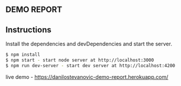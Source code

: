## DEMO REPORT

## Instructions

Install the dependencies and devDependencies and start the server.

```sh
$ npm install 
$ npm start - start node server at http://localhost:3000
$ npm run dev-server - start dev server at http://localhost:4200
```

live demo - https://danilostevanovic-demo-report.herokuapp.com/
